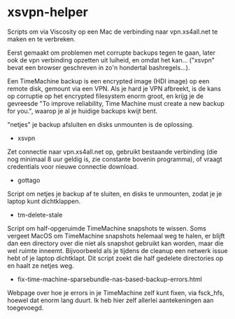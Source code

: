 # xsvpn-helper

Scripts om via Viscosity op een Mac de verbinding naar vpn.xs4all.net te maken
en te verbreken.

Eerst gemaakt om problemen met corrupte backups tegen te gaan, later ook de vpn verbinding
opzetten uit luiheid, en omdat het kan... ("xsvpn" bevat een browser geschreven in zo'n
hondertal bashregels...).

Een TimeMachine backup is een encrypted image (HDI image) op een remote disk, gemount via
een VPN. Als je hard je VPN afbreekt, is de kans op corruptie op het encrypted filesystem
enorm groot, en krijg je de gevreesde "To improve reliability, Time Machine must create a new
backup for you.", waarop je al je huidige backups kwijt bent.

"netjes" je backup afsluiten en disks unmounten is de oplossing.

* xsvpn

Zet connectie naar vpn.xs4all.net op, gebruikt bestaande verbinding (die nog minimaal
8 uur geldig is, zie constante bovenin programma), of vraagt credentials voor nieuwe
connectie download.

* gottago

Script om netjes je backup af te sluiten, en disks te unmounten, zodat je je laptop
kunt dichtklappen.

* tm-delete-stale

Script om half-opgeruimde TimeMachine snapshots te wissen. Soms vergeet MacOS om TimeMachine
snapshots helemaal weg te halen, er blijft dan een directory over die niet als snapshot
gebruikt kan worden, maar die wel ruimte inneemt. Bijvoorbeeld als je tijdens de cleanup
een netwerk issue hebt of je laptop dichtklapt. Dit script zoekt die half gedelete directories
op en haalt ze netjes weg.

* fix-time-machine-sparsebundle-nas-based-backup-errors.html

Webpage over hoe je errors in je TimeMachine zelf kunt fixen, via fsck\_hfs, hoewel
dat enorm lang duurt. Ik heb hier zelf allerlei aantekeningen aan toegevoegd.

